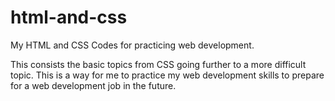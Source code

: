 # html-and-css
My HTML and CSS Codes for practicing web development.

This consists the basic topics from CSS going further to a more difficult topic. This is a way for me to practice my web development skills to prepare for a web development job in the future. 
